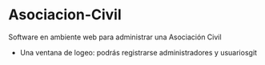 # Asociacion-Civil
Software en ambiente web para administrar una Asociación Civil  
- Una ventana de logeo: podrás registrarse administradores y usuariosgit 